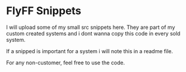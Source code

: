 # FlyFF Snippets
 
I will upload some of my small src snippets here.
They are part of my custom created systems and i dont wanna copy this code in every sold system.

If a snipped is important for a system i will note this in a readme file.


For any non-customer, feel free to use the code.
